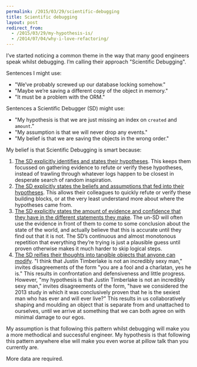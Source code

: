 ```yaml
---
permalink: /2015/03/29/scientific-debugging
title: Scientific debugging
layout: post
redirect_from:
  - /2015/03/29/my-hypothesis-is/
  - /2014/07/04/why-i-love-refactoring/
---
```

I’ve started noticing a common theme in the way that many good engineers speak whilst debugging. I’m calling their approach "Scientific Debugging".

Sentences I might use:

* "We’ve probably screwed up our database locking somehow."
* "Maybe we’re saving a different copy of the object in memory."
* "It must be a problem with the ORM."

Sentences a Scientific Debugger (SD) might use:

* "My hypothesis is that we are just missing an index on `created` and `amount`."
* "My assumption is that we will never drop any events."
* "My belief is that we are saving the objects in the wrong order."

My belief is that Scientific Debugging is smart because:

1. <u>The SD explicitly identifies and states their hypotheses</u>. This keeps them focussed on gathering evidence to refute or verify these hypotheses, instead of trawling through whatever logs happen to be closest in desperate search of random inspiration.
2. <u>The SD explicitly states the beliefs and assumptions that fed into their hypotheses</u>. This allows their colleagues to quickly refute or verify these building blocks, or at the very least understand more about where the hypotheses came from.
3. <u>The SD explicitly states the amount of evidence and confidence that they have in the different statements they make</u>. The un-SD will often use the evidence in front of them to come to some conclusion about the state of the world, and actually believe that this is accurate until they find out that it is not. The SD’s continuous and almost monotonous repetition that everything they’re trying is just a plausible guess until proven otherwise makes it much harder to skip logical steps.
4. <u>The SD reifies their thoughts into tangible objects that anyone can modify</u>. "I think that Justin Timberlake is not an incredibly sexy man," invites disagreements of the form "you are a fool and a charlatan, yes he is." This results in confrontation and defensiveness and little progress. However, "my hypothesis is that Justin Timberlake is not an incredibly sexy man," invites disagreements of the form, "have we considered the 2013 study in which it was conclusively proven that he is the sexiest man who has ever and will ever live?" This results in us collaboratively shaping and moulding an object that is separate from and unattached to ourselves, until we arrive at something that we can both agree on with minimal damage to our egos.

My assumption is that following this pattern whilst debugging will make you a more methodical and successful engineer. My hypothesis is that following this pattern anywhere else will make you even worse at pillow talk than you currently are.

More data are required.
